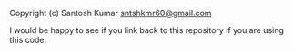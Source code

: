 Copyright (c) Santosh Kumar sntshkmr60@gmail.com

I would be happy to see if you link back to this repository if you are using this code.
